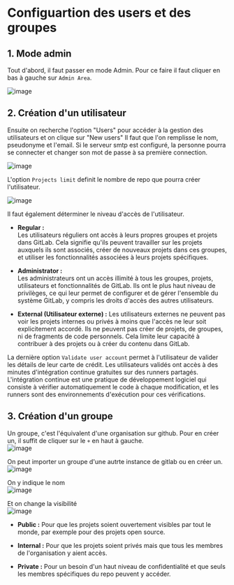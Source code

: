 # Configuartion des users et des groupes

## 1. Mode admin
Tout d'abord, il faut passer en mode Admin.  Pour ce faire il faut cliquer en bas à gauche sur ``Admin Area``.

![image](https://github.com/becodeorg/DAS-CI-CD/assets/26960886/073cc528-93b5-4a0b-81df-c62f793a8b42)

## 2. Création d'un utilisateur
Ensuite on recherche l'option "Users" pour accéder à la gestion des utilisateurs et on clique sur "New users" 
Il faut que l'on remplisse le nom, pseudonyme et l'email. Si le serveur smtp est configuré, la personne pourra se connecter et changer son mot de passe à sa première connection. 

![image](https://github.com/becodeorg/DAS-CI-CD/assets/26960886/aba3845c-1c26-49da-a8fe-7f87c9d60fc7)

L'option ``Projects limit`` definit le nombre de repo que pourra créer l'utilisateur.

![image](https://github.com/becodeorg/DAS-CI-CD/assets/26960886/1da89841-9f3c-4c8b-9c7d-c5d6580479b7)

Il faut également déterminer le niveau d'accès de l'utilisateur.

* **Regular :**  
Les utilisateurs réguliers ont accès à leurs propres groupes et projets dans GitLab.
Cela signifie qu'ils peuvent travailler sur les projets auxquels ils sont associés, créer de nouveaux projets dans ces groupes, et utiliser les fonctionnalités associées à leurs projets spécifiques.

* **Administrator :**  
Les administrateurs ont un accès illimité à tous les groupes, projets, utilisateurs et fonctionnalités de GitLab.
Ils ont le plus haut niveau de privilèges, ce qui leur permet de configurer et de gérer l'ensemble du système GitLab, y compris les droits d'accès des autres utilisateurs.

* **External (Utilisateur externe) :**
Les utilisateurs externes ne peuvent pas voir les projets internes ou privés à moins que l'accès ne leur soit explicitement accordé.
Ils ne peuvent pas créer de projets, de groupes, ni de fragments de code personnels. Cela limite leur capacité à contribuer à des projets ou à créer du contenu dans GitLab.

La dernière option ``Validate user account`` permet à l'utilisateur de valider les détails de leur carte de crédit.
Les utilisateurs validés ont accès à des minutes d'intégration continue gratuites sur des runners partagés. L'intégration continue est une pratique de développement logiciel qui consiste à vérifier automatiquement le code à chaque modification, et les runners sont des environnements d'exécution pour ces vérifications.

## 3. Création d'un groupe
Un groupe, c'est l'équivalent d'une organisation sur github. Pour en créer un, il suffit de cliquer sur le ``+`` en haut à gauche.  
![image](https://github.com/becodeorg/DAS-CI-CD/assets/26960886/228c432f-f8f6-4f54-999a-325abd85dd05)

On peut importer un groupe d'une autrte instance de gitlab ou en créer un.  
![image](https://github.com/becodeorg/DAS-CI-CD/assets/26960886/8262852c-d0e5-4117-9c4d-7cd4566200e4)  

On y indique le nom  
![image](https://github.com/becodeorg/DAS-CI-CD/assets/26960886/07825209-8097-4434-b68f-490098595c4b)  

Et on change la visibilité   
![image](https://github.com/becodeorg/DAS-CI-CD/assets/26960886/dff0c739-5d14-4a8c-ac93-dfc139193ce8)  

* **Public :** Pour que les projets soient ouvertement visibles par tout le monde, par exemple pour des projets open source.

* **Internal :** Pour que les projets soient privés mais que tous les membres de l'organisation y aient accès.

* **Private :** Pour un besoin d'un haut niveau de confidentialité et que seuls les membres spécifiques du repo peuvent y accéder.

